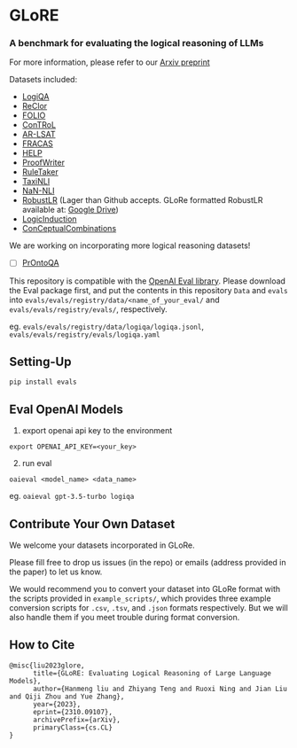 # GLoRE

### A benchmark for evaluating the logical reasoning of LLMs

For more information, please refer to our [Arxiv preprint](https://arxiv.org/abs/2310.09107)

Datasets included:

* [LogiQA](https://github.com/csitfun/LogiQA2.0)
* [ReClor](https://whyu.me/reclor/)
* [FOLIO](https://github.com/Yale-LILY/FOLIO)
* [ConTRoL](https://github.com/csitfun/ConTRoL-dataset)
* [AR-LSAT](https://github.com/zhongwanjun/AR-LSAT)
* [FRACAS](https://www-nlp.stanford.edu/~wcmac/downloads/fracas.xml)
* [HELP](https://github.com/verypluming/HELP)
* [ProofWriter](https://allenai.org/data/proofwriter)
* [RuleTaker](https://allenai.org/data/ruletaker)
* [TaxiNLI](https://github.com/microsoft/TaxiNLI)
* [NaN-NLI](https://github.com/joey234/nan-nli)
* [RobustLR](https://github.com/INK-USC/RobustLR) (Lager than Github accepts. GLoRe formatted RobustLR available at: [Google Drive](https://drive.google.com/file/d/1GYSItymQzlUoE4_CmavAbgl7n1Eow9L1/view?usp=sharing))
* [LogicInduction](https://github.com/google/BIG-bench/tree/main/bigbench/benchmark_tasks/logical_deduction)
* [ConCeptualCombinations](https://github.com/google/BIG-bench/tree/main/bigbench/benchmark_tasks/conceptual_combinations)

We are working on incorporating more logical reasoning datasets!

- [ ] [PrOntoQA](https://github.com/asaparov/prontoqa)

This repository is compatible with the [OpenAI Eval library](https://github.com/openai/evals). Please download the Eval package first, and put the contents in this repository `Data` and `evals` into `evals/evals/registry/data/<name_of_your_eval/` and `evals/evals/registry/evals/`, respectively.

eg. `evals/evals/registry/data/logiqa/logiqa.jsonl`, `evals/evals/registry/evals/logiqa.yaml`

## Setting-Up

`pip install evals`

## Eval OpenAI Models

1. export openai api key to the environment

``export OPENAI_API_KEY=<your_key>``

2. run eval

``oaieval <model_name> <data_name>``

eg. `oaieval gpt-3.5-turbo logiqa`

## Contribute Your Own Dataset

We welcome your datasets incorporated in GLoRe. 

Please fill free to drop us issues (in the repo) or emails (address provided in the paper) to let us know.

We would recommend you to convert your dataset into GLoRe format with the scripts provided in `example_scripts/`, which provides three example conversion scripts for `.csv`, `.tsv`, and `.json` formats respectively. But we will also handle them if you meet trouble during format conversion.

## How to Cite

```
@misc{liu2023glore,
      title={GLoRE: Evaluating Logical Reasoning of Large Language Models}, 
      author={Hanmeng liu and Zhiyang Teng and Ruoxi Ning and Jian Liu and Qiji Zhou and Yue Zhang},
      year={2023},
      eprint={2310.09107},
      archivePrefix={arXiv},
      primaryClass={cs.CL}
}
```
